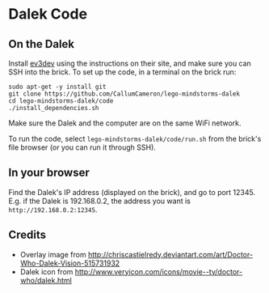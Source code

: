 Dalek Code
==========

On the Dalek
------------

Install [ev3dev](http://www.ev3dev.org/) using the instructions on their site, and make sure you can SSH into the brick. To set up the code, in a terminal on the brick run:

    sudo apt-get -y install git
    git clone https://github.com/CallumCameron/lego-mindstorms-dalek
    cd lego-mindstorms-dalek/code
    ./install_dependencies.sh

Make sure the Dalek and the computer are on the same WiFi network.

To run the code, select `lego-mindstorms-dalek/code/run.sh` from the brick's file browser (or you can run it through SSH).


In your browser
---------------

Find the Dalek's IP address (displayed on the brick), and go to port 12345. E.g. if the Dalek is 192.168.0.2, the address you want is `http://192.168.0.2:12345`.


Credits
-------

- Overlay image from http://chriscastielredy.deviantart.com/art/Doctor-Who-Dalek-Vision-515731932
- Dalek icon from http://www.veryicon.com/icons/movie--tv/doctor-who/dalek.html

